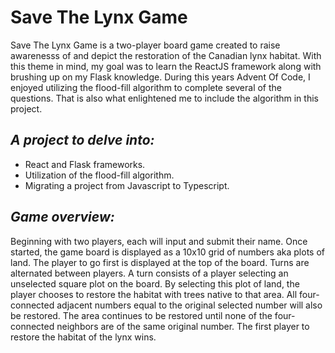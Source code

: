 # Save The Lynx Game

Save The Lynx Game is a two-player board game created to raise awarenesss of and 
depict the restoration of the Canadian lynx habitat. With this theme in mind,
my goal was to learn the ReactJS framework along with brushing up on my Flask knowledge.
During this years Advent Of Code, I enjoyed utilizing the flood-fill algorithm
to complete several of the questions. That is also what enlightened me to
include the algorithm in this project.

## _A project to delve into:_

- React and Flask frameworks.
- Utilization of the flood-fill algorithm.
- Migrating a project from Javascript to Typescript.

## _Game overview:_

Beginning with two players, each will input and submit their name.
Once started, the game board is displayed as a 10x10 grid of numbers aka plots of land.
The player to go first is displayed at the top of the board. Turns are alternated between players.
A turn consists of a player selecting an unselected square plot on the board. 
By selecting this plot of land, the player chooses to restore the habitat with trees native to
that area. All four-connected adjacent numbers equal to the original selected number will also be restored. 
The area continues to be restored until none of the four-connected neighbors are of the same original number. 
The first player to restore the habitat of the lynx wins.